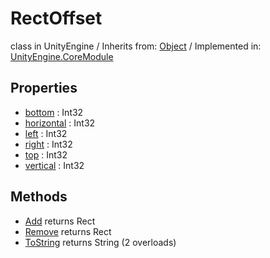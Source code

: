 # RectOffset
class in UnityEngine
 / Inherits from: <a href="https://docs.unity3d.com/6000.1/Documentation/ScriptReference/Object.html">Object</a> / Implemented in: <a href="https://docs.unity3d.com/6000.1/Documentation/ScriptReference/UnityEngine.CoreModule.html">UnityEngine.CoreModule</a>

## Properties
- <a href="https://docs.unity3d.com/6000.1/Documentation/ScriptReference/RectOffset-bottom.html">bottom</a> : Int32
- <a href="https://docs.unity3d.com/6000.1/Documentation/ScriptReference/RectOffset-horizontal.html">horizontal</a> : Int32
- <a href="https://docs.unity3d.com/6000.1/Documentation/ScriptReference/RectOffset-left.html">left</a> : Int32
- <a href="https://docs.unity3d.com/6000.1/Documentation/ScriptReference/RectOffset-right.html">right</a> : Int32
- <a href="https://docs.unity3d.com/6000.1/Documentation/ScriptReference/RectOffset-top.html">top</a> : Int32
- <a href="https://docs.unity3d.com/6000.1/Documentation/ScriptReference/RectOffset-vertical.html">vertical</a> : Int32

## Methods
- <a href="https://docs.unity3d.com/6000.1/Documentation/ScriptReference/RectOffset.Add.html">Add</a> returns Rect
- <a href="https://docs.unity3d.com/6000.1/Documentation/ScriptReference/RectOffset.Remove.html">Remove</a> returns Rect
- <a href="https://docs.unity3d.com/6000.1/Documentation/ScriptReference/RectOffset.ToString.html">ToString</a> returns String (2 overloads)
